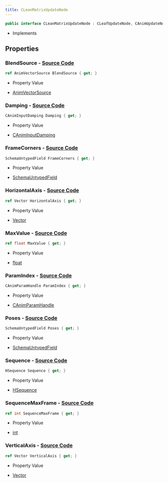 ```yaml
---
title: CLeanMatrixUpdateNode
---
```


```csharp
public interface CLeanMatrixUpdateNode : CLeafUpdateNode, CAnimUpdateNodeBase, ISchemaClass<CAnimUpdateNodeBase>, ISchemaClass<CLeafUpdateNode>, ISchemaClass<CLeanMatrixUpdateNode>, ISchemaField, ISchemaClass, INativeHandle
```

- Implements

## Properties

### **BlendSource** - [Source Code](https://github.com/swiftly-solution/swiftlys2/blob/main/managed/src/SwiftlyS2.Generated/Schemas/Interfaces/CLeanMatrixUpdateNode.cs#L24)

```csharp
ref AnimVectorSource BlendSource { get; }
```

- Property Value

- [AnimVectorSource](/docs/api/shared/schemadefinitions/animvectorsource)

### **Damping** - [Source Code](https://github.com/swiftly-solution/swiftlys2/blob/main/managed/src/SwiftlyS2.Generated/Schemas/Interfaces/CLeanMatrixUpdateNode.cs#L22)

```csharp
CAnimInputDamping Damping { get; }
```

- Property Value

- [CAnimInputDamping](/docs/api/shared/schemadefinitions/caniminputdamping)

### **FrameCorners** - [Source Code](https://github.com/swiftly-solution/swiftlys2/blob/main/managed/src/SwiftlyS2.Generated/Schemas/Interfaces/CLeanMatrixUpdateNode.cs#L17)

```csharp
SchemaUntypedField FrameCorners { get; }
```

- Property Value

- [SchemaUntypedField](/docs/api/shared/schemas/schemauntypedfield)

### **HorizontalAxis** - [Source Code](https://github.com/swiftly-solution/swiftlys2/blob/main/managed/src/SwiftlyS2.Generated/Schemas/Interfaces/CLeanMatrixUpdateNode.cs#L30)

```csharp
ref Vector HorizontalAxis { get; }
```

- Property Value

- [Vector](/docs/api/shared/natives/vector)

### **MaxValue** - [Source Code](https://github.com/swiftly-solution/swiftlys2/blob/main/managed/src/SwiftlyS2.Generated/Schemas/Interfaces/CLeanMatrixUpdateNode.cs#L34)

```csharp
ref float MaxValue { get; }
```

- Property Value

- [float](https://learn.microsoft.com/dotnet/api/system.single)

### **ParamIndex** - [Source Code](https://github.com/swiftly-solution/swiftlys2/blob/main/managed/src/SwiftlyS2.Generated/Schemas/Interfaces/CLeanMatrixUpdateNode.cs#L26)

```csharp
CAnimParamHandle ParamIndex { get; }
```

- Property Value

- [CAnimParamHandle](/docs/api/shared/schemadefinitions/canimparamhandle)

### **Poses** - [Source Code](https://github.com/swiftly-solution/swiftlys2/blob/main/managed/src/SwiftlyS2.Generated/Schemas/Interfaces/CLeanMatrixUpdateNode.cs#L20)

```csharp
SchemaUntypedField Poses { get; }
```

- Property Value

- [SchemaUntypedField](/docs/api/shared/schemas/schemauntypedfield)

### **Sequence** - [Source Code](https://github.com/swiftly-solution/swiftlys2/blob/main/managed/src/SwiftlyS2.Generated/Schemas/Interfaces/CLeanMatrixUpdateNode.cs#L32)

```csharp
HSequence Sequence { get; }
```

- Property Value

- [HSequence](/docs/api/shared/schemadefinitions/hsequence)

### **SequenceMaxFrame** - [Source Code](https://github.com/swiftly-solution/swiftlys2/blob/main/managed/src/SwiftlyS2.Generated/Schemas/Interfaces/CLeanMatrixUpdateNode.cs#L36)

```csharp
ref int SequenceMaxFrame { get; }
```

- Property Value

- [int](https://learn.microsoft.com/dotnet/api/system.int32)

### **VerticalAxis** - [Source Code](https://github.com/swiftly-solution/swiftlys2/blob/main/managed/src/SwiftlyS2.Generated/Schemas/Interfaces/CLeanMatrixUpdateNode.cs#L28)

```csharp
ref Vector VerticalAxis { get; }
```

- Property Value

- [Vector](/docs/api/shared/natives/vector)

